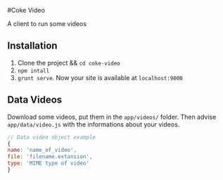 #Coke Video

A client to run some videos

## Installation
1. Clone the project && `cd coke-video`
2. `npm intall`
3. `grunt serve`. Now your site is available at `localhost:9000`

## Data Videos
Download some videos, put them in the `app/videos/` folder. Then advise `app/data/video.js` with the informations about your videos.

```javascript
// Data video object example
{
name: 'name_of_video',
file: 'filename.extansion',
type: 'MIME type of video'
}
```